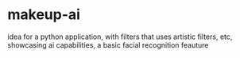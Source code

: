 # makeup-ai
idea for a python application, with filters that uses artistic filters, etc, showcasing ai capabilities, a basic facial recognition feauture
